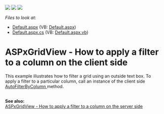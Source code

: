 <!-- default badges list -->
![](https://img.shields.io/endpoint?url=https://codecentral.devexpress.com/api/v1/VersionRange/128533319/11.1.8%2B)
[![](https://img.shields.io/badge/Open_in_DevExpress_Support_Center-FF7200?style=flat-square&logo=DevExpress&logoColor=white)](https://supportcenter.devexpress.com/ticket/details/E3583)
[![](https://img.shields.io/badge/📖_How_to_use_DevExpress_Examples-e9f6fc?style=flat-square)](https://docs.devexpress.com/GeneralInformation/403183)
<!-- default badges end -->
<!-- default file list -->
*Files to look at*:

* [Default.aspx](./CS/WebSite/Default.aspx) (VB: [Default.aspx](./VB/WebSite/Default.aspx))
* [Default.aspx.cs](./CS/WebSite/Default.aspx.cs) (VB: [Default.aspx.vb](./VB/WebSite/Default.aspx.vb))
<!-- default file list end -->
# ASPxGridView - How to apply a filter to a column on the client side


<p>This example illustrates how to filter a grid using an outside text box. To apply a filter to a particular column, call an instance of the client side <a href="http://documentation.devexpress.com/#AspNet/DevExpressWebASPxGridViewScriptsASPxClientGridView_AutoFilterByColumntopic"><u>AutoFilterByColumn</u></a><u> </u>method. </p><p><br />
<strong>See also:</strong><strong><br />
</strong><a href="https://www.devexpress.com/Support/Center/p/E3582">ASPxGridView - How to apply a filter to a column on the server side</a></p>

<br/>


